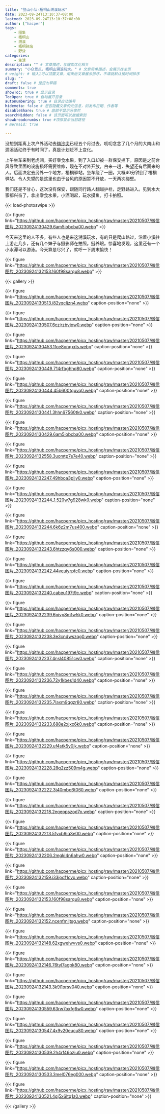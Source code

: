 ```yaml
---
title: "登山小队-梧桐山溯溪玩水"
date: 2023-09-24T13:10:37+08:00
lastmod: 2023-09-24T13:10:37+08:00
author: ["hacper"]
tags:
    - 图集
    - 梧桐山
    - 溯溪
    - 梧桐驿站
    - 野泳
categories:
    - 生活
description: "" # 文章描述，与搜索优化相关
summary: "小众景点，梧桐山溯溪玩水。" # 文章简单描述，会展示在主页
# weight: # 输入1可以顶置文章，用来给文章展示排序，不填就默认按时间排序
slug: ""
draft: false # 是否为草稿
comments: true
showToc: true # 显示目录
TocOpen: true # 自动展开目录
autonumbering: true # 目录自动编号
hidemeta: false # 是否隐藏文章的元信息，如发布日期、作者等
disableShare: true # 底部不显示分享栏
searchHidden: false # 该页面可以被搜索到
showbreadcrumbs: true #顶部显示当前路径
# mermaid: true

---
```


没想到距离上次户外活动去[梅沙尖](https://hacperme.com/posts/life/20230408_msj_dgjthb/)已经五个月过去，叨叨念念了几个月的大南山和溯溪活动终于有时间了，真是计划赶不上变化。

上午坐车来到老虎涧，买好零食水果，到了入口却被一群保安拦下，原因是之前台风导致里面的设施损坏需要维修，现在不对外开放，白来一趟，失望还有后面来的人。后面决定去另外一个地方，梧桐驿站。坐车绕了一圈，大概40分钟到了梧桐驿站，令人失望的是这里也由于台风的原因暂不开放，一天两次碰壁。

我们还是不甘心，这次没有保安，跟随同行路人翻越护栏，走野路进入。见到水大家都兴奋了，拿出零食水果，小酒喝起，玩水摸鱼，打卡拍照。

{{< load-photoswipe >}}

{{< figure link="https://github.com/hacperme/picx_hosting/raw/master/20210507/微信图片_20230924130429.6am5iobcba00.webp" >}}


今天来这里的人不多，有些人也是来这溯溪玩水，有的只是爬山路过，沿着小溪往上游走几步，还有几个妹子与摄影师在拍照，挺养眼。惊喜地发现，这里还有一个小水潭可以游泳。今天算是尽兴了，欢呼一下周末愉快！

{{< figure link="https://github.com/hacperme/picx_hosting/raw/master/20210507/微信图片_20230924132153.160f98sarqu8.webp" >}}


{{< gallery >}}

 {{< figure link="https://github.com/hacperme/picx_hosting/raw/master/20210507/微信图片_20230924130513.i82yqcljzn4.webp" caption-position="none" >}}

 {{< figure link="https://github.com/hacperme/picx_hosting/raw/master/20210507/微信图片_20230924130507.6czirzbvjow0.webp" caption-position="none" >}}

 {{< figure link="https://github.com/hacperme/picx_hosting/raw/master/20210507/微信图片_20230924130453.1foe8onqxrls.webp" caption-position="none" >}}

 {{< figure link="https://github.com/hacperme/picx_hosting/raw/master/20210507/微信图片_20230924130449.714rfbghhq80.webp" caption-position="none" >}}

 {{< figure link="https://github.com/hacperme/picx_hosting/raw/master/20210507/微信图片_20230924130444.45b600tguvq0.webp" caption-position="none" >}}

 {{< figure link="https://github.com/hacperme/picx_hosting/raw/master/20210507/微信图片_20230924130441.3hhn67560tk0.webp" caption-position="none" >}}

 {{< figure link="https://github.com/hacperme/picx_hosting/raw/master/20210507/微信图片_20230924130429.6am5iobcba00.webp" caption-position="none" >}}

 {{< figure link="https://github.com/hacperme/picx_hosting/raw/master/20210507/微信图片_20230924132558.3uomtp7e7e40.webp" caption-position="none" >}}

 {{< figure link="https://github.com/hacperme/picx_hosting/raw/master/20210507/微信图片_20230924132247.49hboa3pljy0.webp" caption-position="none" >}}

 {{< figure link="https://github.com/hacperme/picx_hosting/raw/master/20210507/微信图片_20230924132244_1.520w7g928wk0.webp" caption-position="none" >}}

 {{< figure link="https://github.com/hacperme/picx_hosting/raw/master/20210507/微信图片_20230924132244.6k6z2m7us400.webp" caption-position="none" >}}

 {{< figure link="https://github.com/hacperme/picx_hosting/raw/master/20210507/微信图片_20230924132243.6htzzqy6s000.webp" caption-position="none" >}}

 {{< figure link="https://github.com/hacperme/picx_hosting/raw/master/20210507/微信图片_20230924132242.44veuiyrpfc0.webp" caption-position="none" >}}

 {{< figure link="https://github.com/hacperme/picx_hosting/raw/master/20210507/微信图片_20230924132240.cabeu197t9c.webp" caption-position="none" >}}

 {{< figure link="https://github.com/hacperme/picx_hosting/raw/master/20210507/微信图片_20230924132239.6pivp8m1w5k0.webp" caption-position="none" >}}

 {{< figure link="https://github.com/hacperme/picx_hosting/raw/master/20210507/微信图片_20230924132238.3e3cndwszqg0.webp" caption-position="none" >}}

 {{< figure link="https://github.com/hacperme/picx_hosting/raw/master/20210507/微信图片_20230924132237.4nsl40851cw0.webp" caption-position="none" >}}

 {{< figure link="https://github.com/hacperme/picx_hosting/raw/master/20210507/微信图片_20230924132236.72y1kbes1d40.webp" caption-position="none" >}}

 {{< figure link="https://github.com/hacperme/picx_hosting/raw/master/20210507/微信图片_20230924132235.7laxm9qgzr80.webp" caption-position="none" >}}

 {{< figure link="https://github.com/hacperme/picx_hosting/raw/master/20210507/微信图片_20230924132233.688e2xjxx6k0.webp" caption-position="none" >}}

 {{< figure link="https://github.com/hacperme/picx_hosting/raw/master/20210507/微信图片_20230924132229.uf4stk5y0jk.webp" caption-position="none" >}}

 {{< figure link="https://github.com/hacperme/picx_hosting/raw/master/20210507/微信图片_20230924132228.28q2zz509m4g.webp" caption-position="none" >}}

 {{< figure link="https://github.com/hacperme/picx_hosting/raw/master/20210507/微信图片_20230924132222.3t40mbo6t060.webp" caption-position="none" >}}

 {{< figure link="https://github.com/hacperme/picx_hosting/raw/master/20210507/微信图片_20230924132218.2eqeppszod7o.webp" caption-position="none" >}}

 {{< figure link="https://github.com/hacperme/picx_hosting/raw/master/20210507/微信图片_20230924132213.51yxb9iq3e00.webp" caption-position="none" >}}

 {{< figure link="https://github.com/hacperme/picx_hosting/raw/master/20210507/微信图片_20230924132206.2mgki4n6ahw0.webp" caption-position="none" >}}

 {{< figure link="https://github.com/hacperme/picx_hosting/raw/master/20210507/微信图片_20230924132159.j33jodf1cyo.webp" caption-position="none" >}}

 {{< figure link="https://github.com/hacperme/picx_hosting/raw/master/20210507/微信图片_20230924132153.160f98sarqu8.webp" caption-position="none" >}}

 {{< figure link="https://github.com/hacperme/picx_hosting/raw/master/20210507/微信图片_20230924132152.ncenfmljtsg.webp" caption-position="none" >}}

 {{< figure link="https://github.com/hacperme/picx_hosting/raw/master/20210507/微信图片_20230924132148.62xgweiwvvs0.webp" caption-position="none" >}}

 {{< figure link="https://github.com/hacperme/picx_hosting/raw/master/20210507/微信图片_20230924132146.76tyl7agpk80.webp" caption-position="none" >}}

 {{< figure link="https://github.com/hacperme/picx_hosting/raw/master/20210507/微信图片_20230924132143.3k9l1orsv040.webp" caption-position="none" >}}

 {{< figure link="https://github.com/hacperme/picx_hosting/raw/master/20210507/微信图片_20230924130559.63rw7oxfg6w0.webp" caption-position="none" >}}

 {{< figure link="https://github.com/hacperme/picx_hosting/raw/master/20210507/微信图片_20230924130547.4x9v20eucu80.webp" caption-position="none" >}}

 {{< figure link="https://github.com/hacperme/picx_hosting/raw/master/20210507/微信图片_20230924130539.2h4rf46oziu0.webp" caption-position="none" >}}

 {{< figure link="https://github.com/hacperme/picx_hosting/raw/master/20210507/微信图片_20230924130533.3mel076eg000.webp" caption-position="none" >}}

 {{< figure link="https://github.com/hacperme/picx_hosting/raw/master/20210507/微信图片_20230924130521.4gj5x6ltq1a0.webp" caption-position="none" >}}


{{< /gallery >}}
